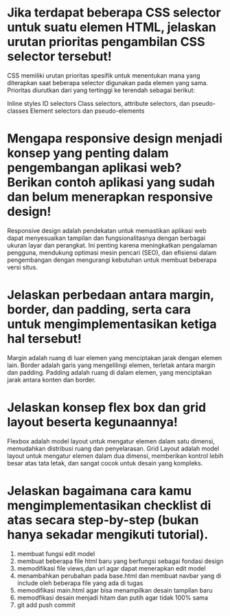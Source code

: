 #  Jika terdapat beberapa CSS selector untuk suatu elemen HTML, jelaskan urutan prioritas pengambilan CSS selector tersebut!

CSS memiliki urutan prioritas spesifik untuk menentukan mana yang diterapkan saat beberapa selector digunakan pada elemen yang sama. Prioritas diurutkan dari yang tertinggi ke terendah sebagai berikut:

Inline styles
ID selectors
Class selectors, attribute selectors, dan pseudo-classes
Element selectors dan pseudo-elements

# Mengapa responsive design menjadi konsep yang penting dalam pengembangan aplikasi web? Berikan contoh aplikasi yang sudah dan belum menerapkan responsive design!

Responsive design adalah pendekatan untuk memastikan aplikasi web dapat menyesuaikan tampilan dan fungsionalitasnya dengan berbagai ukuran layar dan perangkat. Ini penting karena meningkatkan pengalaman pengguna, mendukung optimasi mesin pencari (SEO), dan efisiensi dalam pengembangan dengan mengurangi kebutuhan untuk membuat beberapa versi situs.

# Jelaskan perbedaan antara margin, border, dan padding, serta cara untuk mengimplementasikan ketiga hal tersebut!

Margin adalah ruang di luar elemen yang menciptakan jarak dengan elemen lain. Border adalah garis yang mengelilingi elemen, terletak antara margin dan padding. Padding adalah ruang di dalam elemen, yang menciptakan jarak antara konten dan border.


# Jelaskan konsep flex box dan grid layout beserta kegunaannya!

Flexbox adalah model layout untuk mengatur elemen dalam satu dimensi, memudahkan distribusi ruang dan penyelarasan. Grid Layout adalah model layout untuk mengatur elemen dalam dua dimensi, memberikan kontrol lebih besar atas tata letak, dan sangat cocok untuk desain yang kompleks.

 
# Jelaskan bagaimana cara kamu mengimplementasikan checklist di atas secara step-by-step (bukan hanya sekadar mengikuti tutorial).

1. membuat fungsi edit model
2. membuat beberapa file html baru yang berfungsi sebagai fondasi design
3. memodifikasi file views,dan url agar dapat menerapkan edit model
4. menambahkan perubahan pada base.html dan membuat navbar yang di include oleh beberapa file yang ada di tugas 
5. memodifikasi main.html agar bisa menampilkan desain tampilan baru
6. memodfikasi desain menjadi hitam dan putih agar tidak 100% sama
7. git add push commit


